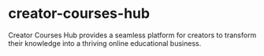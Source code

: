 # creator-courses-hub
Creator Courses Hub  provides a seamless platform for creators to transform their knowledge into a thriving online educational business.
